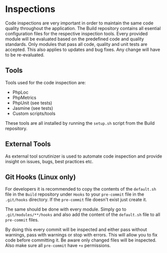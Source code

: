 # Inspections

Code inspections are very important in order to maintain the same code quality throughout the application. The Build repository contains all esential configuration files for the respective inspection tools. Every provided module will be evaluated based on the predefined code and quality standards. Only modules that pass all code, quality and unit tests are accepted. This also applies to updates and bug fixes. Any change will have to be re-evaluated.

## Tools

Tools used for the code inspection are:

* PhpLoc
* PhpMetrics
* PhpUnit (see tests)
* Jasmine (see tests)
* Custom scripts/tools

These tools are all installed by running the `setup.sh` script from the Build repository.

## External Tools

As external tool scrutinizer is used to automate code inspection and provide insight on issues, bugs, best practices etc.

## Git Hooks (Linux only)

For developers it is recommended to copy the contents of the `default.sh` file in the `Build` repository under `Hooks` to your `pre-commit` file in the `.git/hooks` directory. If the `pre-commit` file doesn't exist just create it.

The same should be done with every module. Simply go to `.git/modules/**/hooks` and also add the content of the `default.sh` file to all `pre-commit` files.

By doing this every commit will be inspected and either pass without warnings, pass with warnings or stop with errors. This will allow you to fix code before committing it. Be aware only changed files will be inspected. Also make sure all `pre-commit` have `+x` permissions.